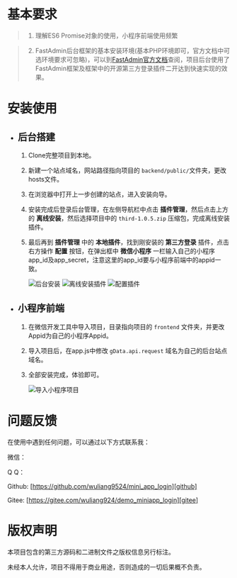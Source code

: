#	基本要求

>	1.	理解ES6 Promise对象的使用，小程序前端使用频繁

>	2.	FastAdmin后台框架的基本安装环境(基本PHP环境即可，官方文档中可选环境要求可忽略)，可以到[FastAdmin官方文档][fastadmin_doc]查阅，项目后台使用了FastAdmin框架及框架中的开源第三方登录插件二开达到快速实现的效果。


#	安装使用
	
*	## 后台搭建
	1.	Clone完整项目到本地。
	2.	新建一个站点域名，网站路径指向项目的 `backend/public/`文件夹，更改hosts文件。
	3.	在浏览器中打开上一步创建的站点，进入安装向导。
	4.	安装完成后登录后台管理，在左侧导航栏中点击 **插件管理**，然后点击上方的 **离线安装**，然后选择项目中的 `third-1.0.5.zip` 压缩包，完成离线安装插件。
	5.	最后再到 **插件管理** 中的 **本地插件**，找到刚安装的 **第三方登录** 插件，点击右方操作 **配置** 按钮，在弹出框中 **微信小程序** 一栏输入自己的小程序app_id及app_secret，注意这里的app_id要与小程序前端中的appid一致。

        ![后台安装](https://images.gitee.com/uploads/images/2019/0309/151602_994946f2_1349014.jpeg "后台安装向导.jpg")
        ![离线安装插件](https://images.gitee.com/uploads/images/2019/0309/151803_31bcbb99_1349014.jpeg "离线安装插件.jpg")
        ![配置插件](https://images.gitee.com/uploads/images/2019/0309/151855_8c208c0d_1349014.jpeg "配置插件信息.jpg")

*	## 小程序前端
	1.	在微信开发工具中导入项目，目录指向项目的 `frontend` 文件夹，并更改Appid为自己的小程序Appid。
	2.	导入项目后，在app.js中修改 `gData.api.request` 域名为自己的后台站点域名。
	3.	全部安装完成，体验即可。

        ![导入小程序项目](https://images.gitee.com/uploads/images/2019/0309/151951_b9b7bdb3_1349014.jpeg "导入项目.jpg")
	
#	问题反馈

在使用中遇到任何问题，可以通过以下方式联系我：

微信： 

Q Q： 

Github: [https://github.com/wuliang9524/mini_app_login][github]

Gitee: [https://gitee.com/wuliang924/demo_miniapp_login][gitee]

#	版权声明

本项目包含的第三方源码和二进制文件之版权信息另行标注。

未经本人允许，项目不得用于商业用途，否则造成的一切后果概不负责。

[fastadmin_doc]: <https://doc.fastadmin.net/docs/install.html> "FA官方文档"

[gitee]: <https://gitee.com/wuliang924/demo_miniapp_login> "Gitee"

[github]: <https://github.com/wuliang9524/mini_app_login> "Github"